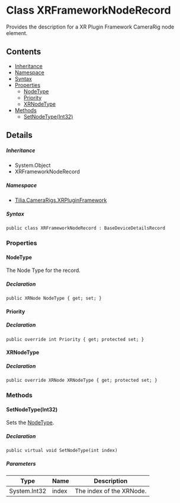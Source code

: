 # Class XRFrameworkNodeRecord

Provides the description for a XR Plugin Framework CameraRig node element.

## Contents

* [Inheritance]
* [Namespace]
* [Syntax]
* [Properties]
  * [NodeType]
  * [Priority]
  * [XRNodeType]
* [Methods]
  * [SetNodeType(Int32)]

## Details

##### Inheritance

* System.Object
* XRFrameworkNodeRecord

##### Namespace

* [Tilia.CameraRigs.XRPluginFramework]

##### Syntax

```
public class XRFrameworkNodeRecord : BaseDeviceDetailsRecord
```

### Properties

#### NodeType

The Node Type for the record.

##### Declaration

```
public XRNode NodeType { get; set; }
```

#### Priority

##### Declaration

```
public override int Priority { get; protected set; }
```

#### XRNodeType

##### Declaration

```
public override XRNode XRNodeType { get; protected set; }
```

### Methods

#### SetNodeType(Int32)

Sets the [NodeType].

##### Declaration

```
public virtual void SetNodeType(int index)
```

##### Parameters

| Type | Name | Description |
| --- | --- | --- |
| System.Int32 | index | The index of the XRNode. |

[Tilia.CameraRigs.XRPluginFramework]: README.md
[NodeType]: XRFrameworkNodeRecord.md#NodeType
[Inheritance]: #Inheritance
[Namespace]: #Namespace
[Syntax]: #Syntax
[Properties]: #Properties
[NodeType]: #NodeType
[Priority]: #Priority
[XRNodeType]: #XRNodeType
[Methods]: #Methods
[SetNodeType(Int32)]: #SetNodeTypeInt32
